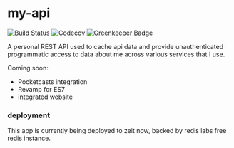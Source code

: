 # my-api

[![Build Status][Build Status Image]][Build Status Link]
[![Codecov][Codecov Image]][Codecov Link]
[![Greenkeeper Badge][Greenkeeper Image]][Greenkeeper Link]

A personal REST API used to cache api data and provide unauthenticated
programmatic access to data about me across various services that I use.

[Build Status Image]: https://travis-ci.org/chadxz/my-api.svg?branch=master
[Build Status Link]: https://travis-ci.org/chadxz/my-api
[Codecov Image]: https://img.shields.io/codecov/c/github/chadxz/my-api.svg
[Codecov Link]: https://codecov.io/gh/chadxz/my-api
[Greenkeeper Image]: https://badges.greenkeeper.io/chadxz/my-api.svg
[Greenkeeper Link]: https://greenkeeper.io/

Coming soon:

- Pocketcasts integration
- Revamp for ES7
- integrated website

### deployment

This app is currently being deployed to zeit now, backed by redis labs free
redis instance.
